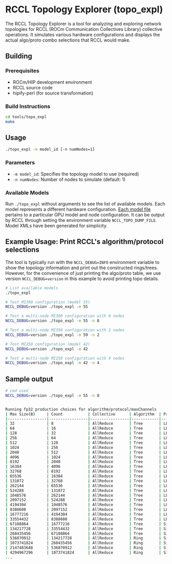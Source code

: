 # RCCL Topology Explorer (topo_expl)

The RCCL Topology Explorer is a tool for analyzing and exploring network topologies for RCCL (ROCm Communication Collectives Library) collective operations. It simulates various hardware configurations and displays the actual algo/proto combo selections that RCCL would make.

## Building

### Prerequisites
- ROCm/HIP development environment
- RCCL source code
- hipify-perl (for source transformation)

### Build Instructions

```bash
cd tools/topo_expl
make
```

## Usage

```bash
./topo_expl -m model_id [-n numNodes=1]
```

### Parameters

- `-m model_id`: Specifies the topology model to use (required)
- `-n numNodes`: Number of nodes to simulate (default: 1)

### Available Models

Run `./topo_expl` without arguments to see the list of available models. Each model represents a different hardware configuration. [Each model file](./models) pertains to a particular GPU model and node configuration. It can be output by RCCL through setting the environment variable `NCCL_TOPO_DUMP_FILE`. Model XMLs have been generated for simplicity.

## Example Usage: Print RCCL's algorithm/protocol selections

The tool is typically run with the `NCCL_DEBUG=INFO` environment variable to show the topology information and print out the constructed rings/trees. However, for the convenience of just printing the algo/proto table, we use version `NCCL_DEBUG=version` in this example to avoid printing topo details.

```bash
# List available models
./topo_expl

# Test MI300 configuration (model 55)
NCCL_DEBUG=version ./topo_expl -m 55

# Test a multi-node MI300 configuration with 8 nodes
NCCL_DEBUG=version ./topo_expl -m 55 -n 8

# Test a multi-node MI350 configuration with 2 nodes
NCCL_DEBUG=version ./topo_expl -m 59 -n 2

# Test MI250 configuration (model 42)
NCCL_DEBUG=version ./topo_expl -m 42

# Test a multi-node MI250 configuration with 4 nodes
NCCL_DEBUG=version ./topo_expl -m 42 -n 4
```


## Sample output

```bash
# cmd used
NCCL_DEBUG=version ./topo_expl -m 55 -n 8
```

```bash

Running fp32 production choices for algorithm/protocol/maxChannels
| Max Size(B)     | Count           | Collective      | Algorithm  | Protocol   | Max Channels |
|-----------------|-----------------|-----------------|------------|------------|--------------|
| 32              | 8               | AllReduce       | Tree       | LL         | 1            |
| 64              | 16              | AllReduce       | Tree       | LL         | 1            |
| 128             | 32              | AllReduce       | Tree       | LL         | 1            |
| 256             | 64              | AllReduce       | Tree       | LL         | 1            |
| 512             | 128             | AllReduce       | Tree       | LL         | 1            |
| 1024            | 256             | AllReduce       | Tree       | LL         | 1            |
| 2048            | 512             | AllReduce       | Tree       | LL         | 1            |
| 4096            | 1024            | AllReduce       | Tree       | LL         | 2            |
| 8192            | 2048            | AllReduce       | Tree       | LL         | 4            |
| 16384           | 4096            | AllReduce       | Tree       | LL         | 8            |
| 32768           | 8192            | AllReduce       | Tree       | LL         | 16           |
| 65536           | 16384           | AllReduce       | Tree       | LL         | 32           |
| 131072          | 32768           | AllReduce       | Tree       | LL         | 64           |
| 262144          | 65536           | AllReduce       | Tree       | LL         | 64           |
| 524288          | 131072          | AllReduce       | Tree       | LL         | 64           |
| 1048576         | 262144          | AllReduce       | Tree       | LL         | 64           |
| 2097152         | 524288          | AllReduce       | Tree       | LL128      | 64           |
| 4194304         | 1048576         | AllReduce       | Tree       | LL128      | 64           |
| 8388608         | 2097152         | AllReduce       | Tree       | LL128      | 64           |
| 16777216        | 4194304         | AllReduce       | Tree       | LL128      | 64           |
| 33554432        | 8388608         | AllReduce       | Tree       | LL128      | 64           |
| 67108864        | 16777216        | AllReduce       | Tree       | Simple     | 64           |
| 134217728       | 33554432        | AllReduce       | Tree       | Simple     | 64           |
| 268435456       | 67108864        | AllReduce       | Tree       | Simple     | 64           |
| 536870912       | 134217728       | AllReduce       | Ring       | Simple     | 64           |
| 1073741824      | 268435456       | AllReduce       | Ring       | Simple     | 64           |
| 2147483648      | 536870912       | AllReduce       | Ring       | Simple     | 64           |
| 4294967296      | 1073741824      | AllReduce       | Ring       | Simple     | 64           |
...
```

